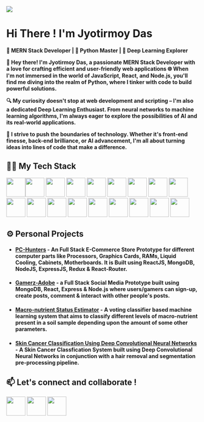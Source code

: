 ![](https://res.cloudinary.com/dst1eqcmo/image/upload/v1702214552/GitHub%20Readme/Personal/github-header-image_v3wu8x.png)

# Hi There ! I'm Jyotirmoy Das

**🚀 MERN Stack Developer | 🐍 Python Master | 🧠 Deep Learning Explorer**

**👋 Hey there! I'm Jyotirmoy Das, a passionate MERN Stack Developer with a love for crafting efficient and user-friendly web applications 🌐 When I'm not immersed in the world of JavaScript, React, and Node.js, you'll find me diving into the realm of Python, where I tinker with code to build powerful solutions.**

**🔍 My curiosity doesn't stop at web development and scripting – I'm also a dedicated Deep Learning Enthusiast. From neural networks to machine learning algorithms, I'm always eager to explore the possibilities of AI and its real-world applications.**

**🌟 I strive to push the boundaries of technology. Whether it's front-end finesse, back-end brilliance, or AI advancement, I'm all about turning ideas into lines of code that make a difference.**

## 🧑‍💻 My Tech Stack

<img src="https://cdn.jsdelivr.net/gh/devicons/devicon/icons/react/react-original.svg" width="50" /><img src="https://cdn.jsdelivr.net/gh/devicons/devicon/icons/mongodb/mongodb-original.svg" width="50" /> <img src="https://cdn.jsdelivr.net/gh/devicons/devicon/icons/nodejs/nodejs-original.svg" width="50" /> <img src="https://cdn.jsdelivr.net/gh/devicons/devicon/icons/express/express-original.svg" width="50" /> <img src="https://cdn.jsdelivr.net/gh/devicons/devicon/icons/javascript/javascript-original.svg" width="50" /> <img src="https://cdn.jsdelivr.net/gh/devicons/devicon/icons/typescript/typescript-original.svg" width="50" /> <img src="https://cdn.jsdelivr.net/gh/devicons/devicon/icons/redux/redux-original.svg" width="50" /> <img src="https://cdn.jsdelivr.net/gh/devicons/devicon/icons/npm/npm-original-wordmark.svg" width="50" /> <img src="https://cdn.jsdelivr.net/gh/devicons/devicon/icons/html5/html5-original.svg" width="50" /> <img src="https://cdn.jsdelivr.net/gh/devicons/devicon/icons/css3/css3-original.svg" width="50" /> <img src="https://cdn.jsdelivr.net/gh/devicons/devicon/icons/java/java-original.svg" width="50" /> <img src="https://cdn.jsdelivr.net/gh/devicons/devicon/icons/cplusplus/cplusplus-original.svg" width="50" /> <img src="https://cdn.jsdelivr.net/gh/devicons/devicon/icons/python/python-original.svg" width="50" /> <img src="https://cdn.jsdelivr.net/gh/devicons/devicon/icons/flask/flask-original-wordmark.svg" width="50" /> <img src="https://cdn.jsdelivr.net/gh/devicons/devicon/icons/git/git-original.svg" width="50" /> <img src="https://cdn.jsdelivr.net/gh/devicons/devicon/icons/jupyter/jupyter-original-wordmark.svg" width="50" /> <img src="https://cdn.jsdelivr.net/gh/devicons/devicon/icons/numpy/numpy-original.svg" width="50" /> <img src="https://cdn.jsdelivr.net/gh/devicons/devicon/icons/pandas/pandas-original.svg" width="50" />
      
          
## ⚙️ Personal Projects

* #### [PC-Hunters](https://pc-hunters.netlify.app/) - An Full Stack E-Commerce Store Prototype for different computer parts like Processors, Graphics Cards, RAMs, Liquid Cooling, Cabinets, Motherboards. It is Built using ReactJS, MongoDB, NodeJS, ExpressJS, Redux & React-Router.

* #### [Gamerz-Adobe](https://gamerz-adobe.netlify.app/) - a Full Stack Social Media Prototype built using MongoDB, React, Express & Node.js where users/gamers can sign-up, create posts, comment & interact with other people's posts. 

* #### [Macro-nutrient Status Estimator](https://macronutrient-status-esmitamor.onrender.com/) - A voting classifier based machine learning system that aims to classify different levels of macro-nutrient present in a soil sample depending upon the amount of some other parameters.

* #### [Skin Cancer Classification Using Deep Convolutional Neural Networks](https://github.com/jyotirmoy1997/skin-cancer-classifier) - A Skin Cancer Classfication System built using Deep Convolutional Neural Networks in conjunction with a hair removal and segmentation pre-processing pipeline.

  
## 📫 Let's connect and collaborate !
<a href="https://jyotirmoydasdev.netlify.app/">
<img src="https://res.cloudinary.com/dst1eqcmo/image/upload/v1693384560/GitHub%20Readme/Personal/website_pr4unx.png" width=50 /></a>
<a href="https://twitter.com/DosJoehan">
<img src="https://cdn.jsdelivr.net/gh/devicons/devicon/icons/twitter/twitter-original.svg" width=50 /></a>
<a href="https://www.linkedin.com/in/jyotirmoy-das/">
<img src="https://cdn.jsdelivr.net/gh/devicons/devicon/icons/linkedin/linkedin-original.svg" width=50 /></a>
